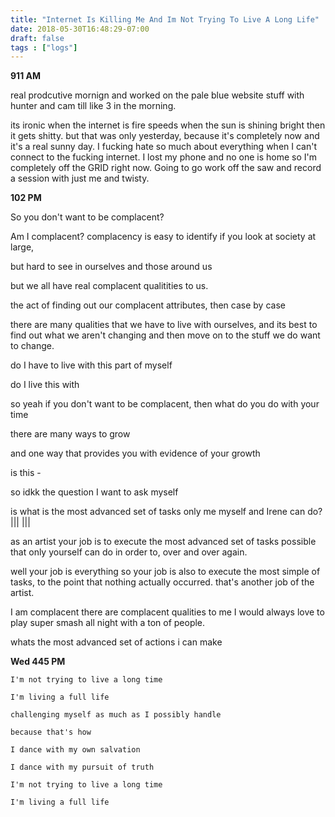 ```yaml
---
title: "Internet Is Killing Me And Im Not Trying To Live A Long Life"
date: 2018-05-30T16:48:29-07:00
draft: false
tags : ["logs"]
---
```


**911 AM**

real prodcutive mornign and worked on the pale blue website stuff with hunter and cam till like 3 in the morning.

its ironic when the internet is fire speeds when the sun is shining bright then it gets shitty. but that was only yesterday, because it's completely now and it's a real sunny day. I fucking hate so much about everything when I can't connect to the fucking internet. I lost my phone and no one is home so I'm completely off the GRID right now. Going to go work off the saw and record a session with just me and twisty.



**102 PM**

So you don't want to be complacent?

Am I complacent? complacency is easy to identify if you look at society at large,

but hard to see in ourselves and those around us

but we all have real complacent qualitities to us.

the act of finding out our complacent attributes, then case by case


there are many qualities that we have to live with ourselves, and its best to find out what we aren't changing and then move on to the stuff we do want to change.


do I have to live with this part of myself

do I live this with  

so yeah if you don't want to be complacent, then what do you do with your time

there are many ways to grow

and one way that provides you with evidence of your growth

is this -

so idkk the question I want to ask myself

is what is the most advanced set of tasks only me myself and Irene can do?
||| |||

as an artist your job is to execute the most advanced set of tasks possible that only yourself can do in order to, over and over again.

well your job is everything so your job is also to execute the most simple of tasks, to the point that nothing actually occurred. that's another job of the artist.  

I am complacent
there are complacent qualities to me
I would always love to play super smash all night with a ton of people.



whats the most advanced set of actions i can make



**Wed 445 PM**
```
I'm not trying to live a long time

I'm living a full life

challenging myself as much as I possibly handle

because that's how

I dance with my own salvation

I dance with my pursuit of truth

I'm not trying to live a long time

I'm living a full life

```

